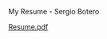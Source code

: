 My Resume - Sergio Botero

[Resume.pdf](https://github.com/sergiobuj/Resume/raw/master/Sergio%20Botero%20Resume.pdf)


